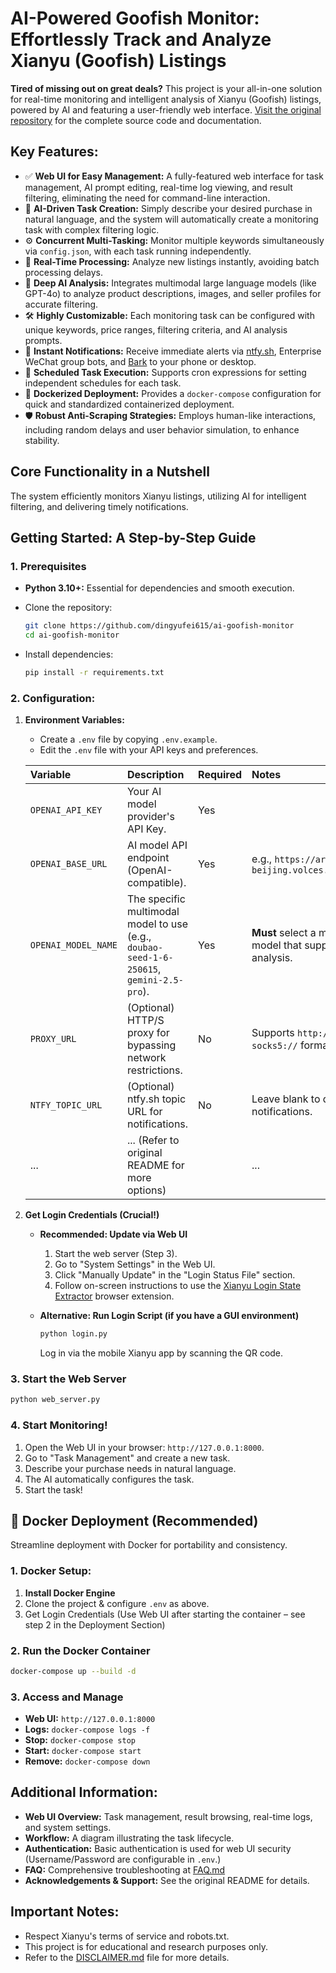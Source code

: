 # AI-Powered Goofish Monitor: Effortlessly Track and Analyze Xianyu (Goofish) Listings

**Tired of missing out on great deals?** This project is your all-in-one solution for real-time monitoring and intelligent analysis of Xianyu (Goofish) listings, powered by AI and featuring a user-friendly web interface. [Visit the original repository](https://github.com/dingyufei615/ai-goofish-monitor) for the complete source code and documentation.

## Key Features:

*   ✅ **Web UI for Easy Management:** A fully-featured web interface for task management, AI prompt editing, real-time log viewing, and result filtering, eliminating the need for command-line interaction.
*   💬 **AI-Driven Task Creation:** Simply describe your desired purchase in natural language, and the system will automatically create a monitoring task with complex filtering logic.
*   ⚙️ **Concurrent Multi-Tasking:** Monitor multiple keywords simultaneously via `config.json`, with each task running independently.
*   🚀 **Real-Time Processing:** Analyze new listings instantly, avoiding batch processing delays.
*   🧠 **Deep AI Analysis:** Integrates multimodal large language models (like GPT-4o) to analyze product descriptions, images, and seller profiles for accurate filtering.
*   🛠️ **Highly Customizable:** Each monitoring task can be configured with unique keywords, price ranges, filtering criteria, and AI analysis prompts.
*   🔔 **Instant Notifications:** Receive immediate alerts via [ntfy.sh](https://ntfy.sh/), Enterprise WeChat group bots, and [Bark](https://bark.day.app/) to your phone or desktop.
*   📅 **Scheduled Task Execution:** Supports cron expressions for setting independent schedules for each task.
*   🐳 **Dockerized Deployment:** Provides a `docker-compose` configuration for quick and standardized containerized deployment.
*   🛡️ **Robust Anti-Scraping Strategies:** Employs human-like interactions, including random delays and user behavior simulation, to enhance stability.

## Core Functionality in a Nutshell

The system efficiently monitors Xianyu listings, utilizing AI for intelligent filtering, and delivering timely notifications.

## Getting Started: A Step-by-Step Guide

### 1. Prerequisites

*   **Python 3.10+:** Essential for dependencies and smooth execution.
*   Clone the repository:

    ```bash
    git clone https://github.com/dingyufei615/ai-goofish-monitor
    cd ai-goofish-monitor
    ```

*   Install dependencies:

    ```bash
    pip install -r requirements.txt
    ```

### 2. Configuration:

1.  **Environment Variables:**

    *   Create a `.env` file by copying `.env.example`.
    *   Edit the `.env` file with your API keys and preferences.

    | Variable              | Description                                              | Required | Notes                                                                                                       |
    | :-------------------- | :------------------------------------------------------- | :------- | :---------------------------------------------------------------------------------------------------------- |
    | `OPENAI_API_KEY`      | Your AI model provider's API Key.                        | Yes      |                                                                                                             |
    | `OPENAI_BASE_URL`     | AI model API endpoint (OpenAI-compatible).               | Yes      | e.g., `https://ark.cn-beijing.volces.com/api/v3/`                                                      |
    | `OPENAI_MODEL_NAME`   | The specific multimodal model to use (e.g., `doubao-seed-1-6-250615`, `gemini-2.5-pro`). | Yes      | **Must** select a multimodal model that supports image analysis.                                           |
    | `PROXY_URL`           | (Optional) HTTP/S proxy for bypassing network restrictions. | No       | Supports `http://` and `socks5://` formats.                                                              |
    | `NTFY_TOPIC_URL`      | (Optional) ntfy.sh topic URL for notifications.         | No       | Leave blank to disable ntfy notifications.                                                              |
    | ...                   | ... (Refer to original README for more options)          |          | ...                                                                                                         |

2.  **Get Login Credentials (Crucial!)**

    *   **Recommended: Update via Web UI**
        1.  Start the web server (Step 3).
        2.  Go to "System Settings" in the Web UI.
        3.  Click "Manually Update" in the "Login Status File" section.
        4.  Follow on-screen instructions to use the [Xianyu Login State Extractor](https://chromewebstore.google.com/detail/xianyu-login-state-extrac/eidlpfjiodpigmfcahkmlenhppfklcoa) browser extension.

    *   **Alternative: Run Login Script (if you have a GUI environment)**
        ```bash
        python login.py
        ```
        Log in via the mobile Xianyu app by scanning the QR code.

### 3. Start the Web Server

```bash
python web_server.py
```

### 4. Start Monitoring!

1.  Open the Web UI in your browser: `http://127.0.0.1:8000`.
2.  Go to "Task Management" and create a new task.
3.  Describe your purchase needs in natural language.
4.  The AI automatically configures the task.
5.  Start the task!

## 🐳 Docker Deployment (Recommended)

Streamline deployment with Docker for portability and consistency.

### 1. Docker Setup:

1.  **Install Docker Engine**
2.  Clone the project & configure `.env` as above.
3.  Get Login Credentials (Use Web UI after starting the container – see step 2 in the Deployment Section)

### 2. Run the Docker Container

```bash
docker-compose up --build -d
```

### 3. Access and Manage

*   **Web UI:** `http://127.0.0.1:8000`
*   **Logs:** `docker-compose logs -f`
*   **Stop:** `docker-compose stop`
*   **Start:** `docker-compose start`
*   **Remove:** `docker-compose down`

## Additional Information:

*   **Web UI Overview:** Task management, result browsing, real-time logs, and system settings.
*   **Workflow:** A diagram illustrating the task lifecycle.
*   **Authentication:** Basic authentication is used for web UI security (Username/Password are configurable in `.env`.)
*   **FAQ:** Comprehensive troubleshooting at [FAQ.md](FAQ.md)
*   **Acknowledgements & Support:**  See the original README for details.

## Important Notes:

*   Respect Xianyu's terms of service and robots.txt.
*   This project is for educational and research purposes only.
*   Refer to the [DISCLAIMER.md](DISCLAIMER.md) file for more details.